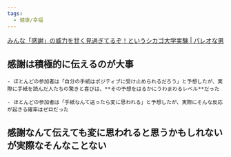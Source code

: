 ```yaml
---
tags:
  - 健康/幸福
---
```

[みんな「感謝」の威力を甘く見過ぎてるぞ！というシカゴ大学実験 | パレオな男](https://yuchrszk.blogspot.com/2018/08/blog-post.html)

## 感謝は積極的に伝えるのが大事

```
- ほとんどの参加者は「自分の手紙はポジティブに受け止められるだろう」と予想したが、実際に手紙を読んだ人たちの驚きと喜びは、**その予想をはるかにうわまわるレベル**だった

- ほとんどの参加者は「手紙なんて送ったら変に思われる」と予想したが、実際にそんな反応が起きる確率はゼロだった
```

## 感謝なんて伝えても変に思われると思うかもしれないが実際なそんなことない

